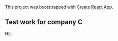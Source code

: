 This project was bootstrapped with [Create React App](https://github.com/facebook/create-react-app).

## Test work for company C

Hi) 

